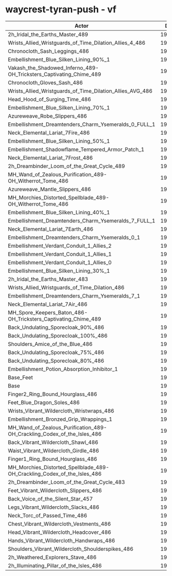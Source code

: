 # waycrest-tyran-push - vf
| Actor | DPS | Increase |
|---|:---:|:---:|
|2h_Iridal_the_Earths_Master_489|195230|1.73%|
|Wrists_Allied_Wristguards_of_Time_Dilation_Allies_4_486|195134|1.68%|
|Chronocloth_Sash_Leggings_486|195049|1.64%|
|Embellishment_Blue_Silken_Lining_90%_1|194910|1.57%|
|Vakash_the_Shadowed_Inferno_489-OH_Tricksters_Captivating_Chime_489|194856|1.54%|
|Chronocloth_Gloves_Sash_486|194734|1.48%|
|Wrists_Allied_Wristguards_of_Time_Dilation_Allies_AVG_486|194583|1.40%|
|Head_Hood_of_Surging_Time_486|194496|1.35%|
|Embellishment_Blue_Silken_Lining_70%_1|194197|1.20%|
|Azureweave_Robe_Slippers_486|194142|1.17%|
|Embellishment_Dreamtenders_Charm_Ysemeralds_0_FULL_1|193665|0.92%|
|Neck_Elemental_Lariat_7Fire_486|193591|0.88%|
|Embellishment_Blue_Silken_Lining_50%_1|193570|0.87%|
|Embellishment_Shadowflame_Tempered_Armor_Patch_1|193558|0.86%|
|Neck_Elemental_Lariat_7Frost_486|193550|0.86%|
|2h_Dreambinder_Loom_of_the_Great_Cycle_489|193505|0.84%|
|MH_Wand_of_Zealous_Purification_489-OH_Witherrot_Tome_486|193499|0.83%|
|Azureweave_Mantle_Slippers_486|193411|0.79%|
|MH_Morchies_Distorted_Spellblade_489-OH_Witherrot_Tome_486|193263|0.71%|
|Embellishment_Blue_Silken_Lining_40%_1|193208|0.68%|
|Embellishment_Dreamtenders_Charm_Ysemeralds_7_FULL_1|193110|0.63%|
|Neck_Elemental_Lariat_7Earth_486|193110|0.63%|
|Embellishment_Dreamtenders_Charm_Ysemeralds_0_1|193045|0.60%|
|Embellishment_Verdant_Conduit_1_Allies_2|192919|0.53%|
|Embellishment_Verdant_Conduit_1_Allies_1|192863|0.50%|
|Embellishment_Verdant_Conduit_1_Allies_0|192856|0.50%|
|Embellishment_Blue_Silken_Lining_30%_1|192836|0.49%|
|2h_Iridal_the_Earths_Master_483|192788|0.46%|
|Wrists_Allied_Wristguards_of_Time_Dilation_486|192753|0.44%|
|Embellishment_Dreamtenders_Charm_Ysemeralds_7_1|192698|0.41%|
|Neck_Elemental_Lariat_7Air_486|192605|0.37%|
|MH_Spore_Keepers_Baton_486-OH_Tricksters_Captivating_Chime_489|192466|0.29%|
|Back_Undulating_Sporecloak_90%_486|192334|0.23%|
|Back_Undulating_Sporecloak_100%_486|192318|0.22%|
|Shoulders_Amice_of_the_Blue_486|192277|0.20%|
|Back_Undulating_Sporecloak_75%_486|192198|0.15%|
|Back_Undulating_Sporecloak_80%_486|192188|0.15%|
|Embellishment_Potion_Absorption_Inhibitor_1|192100|0.10%|
|Base_Feet|191994|0.05%|
|Base|191902|0.00%|
|Finger2_Ring_Bound_Hourglass_486|191877|-0.01%|
|Feet_Blue_Dragon_Soles_486|191856|-0.02%|
|Wrists_Vibrant_Wildercloth_Wristwraps_486|191827|-0.04%|
|Embellishment_Bronzed_Grip_Wrappings_1|191824|-0.04%|
|MH_Wand_of_Zealous_Purification_489-OH_Crackling_Codex_of_the_Isles_486|191821|-0.04%|
|Back_Vibrant_Wildercloth_Shawl_486|191715|-0.10%|
|Waist_Vibrant_Wildercloth_Girdle_486|191681|-0.12%|
|Finger1_Ring_Bound_Hourglass_486|191660|-0.13%|
|MH_Morchies_Distorted_Spellblade_489-OH_Crackling_Codex_of_the_Isles_486|191640|-0.14%|
|2h_Dreambinder_Loom_of_the_Great_Cycle_483|191480|-0.22%|
|Feet_Vibrant_Wildercloth_Slippers_486|191442|-0.24%|
|Back_Voice_of_the_Silent_Star_457|191382|-0.27%|
|Legs_Vibrant_Wildercloth_Slacks_486|191325|-0.30%|
|Neck_Torc_of_Passed_Time_486|191302|-0.31%|
|Chest_Vibrant_Wildercloth_Vestments_486|191287|-0.32%|
|Head_Vibrant_Wildercloth_Headcover_486|191201|-0.37%|
|Hands_Vibrant_Wildercloth_Handwraps_486|191148|-0.39%|
|Shoulders_Vibrant_Wildercloth_Shoulderspikes_486|190959|-0.49%|
|2h_Weathered_Explorers_Stave_486|190817|-0.57%|
|2h_Illuminating_Pillar_of_the_Isles_486|190770|-0.59%|
